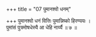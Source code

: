+++
title = "07 पुमानश्वो धनम्"

+++
पुमानश्वो धनं वित्तिः पुमान्निष्को हिरण्ययः ।  
पुमांसं पुत्रमोषधेस्यै आ धेहि नार्य्यै ॥ ७ ॥